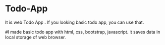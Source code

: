 # Todo-App
It is web Todo App . If you looking basic todo app, you can use that.

#I made basic todo app with html, css, bootstrap, javascript.
it saves data in local storage of web browser.
